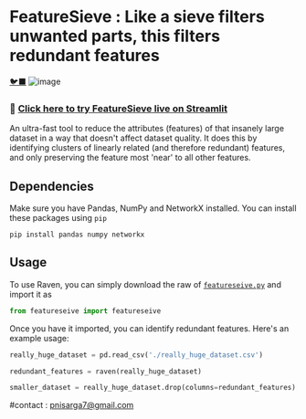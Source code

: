 # FeatureSieve : Like a sieve filters unwanted parts, this filters redundant features
 [🐦‍⬛](https://www.google.com/imgres?q=images)
![image](https://github.com/user-attachments/assets/e4b39edf-bc2d-480e-9b17-c2cc004f4fea)
### 🔗 [Click here to try FeatureSieve live on Streamlit](https://featuresieve-21.streamlit.app)

An ultra-fast tool to reduce the attributes (features) of that insanely large dataset in a way that doesn't affect dataset quality. It does this by identifying clusters of linearly related (and therefore redundant) features, and only preserving the feature most 'near' to all other features.

## Dependencies

Make sure you have Pandas, NumPy and NetworkX installed. You can install these packages using `pip`

```
pip install pandas numpy networkx
```

## Usage

To use Raven, you can simply download the raw of [`featureseive.py`](featureseive.py) and import it as

```py
from featureseive import featureseive
```

Once you have it imported, you can identify redundant features. Here's an example usage:

```py
really_huge_dataset = pd.read_csv('./really_huge_dataset.csv')

redundant_features = raven(really_huge_dataset)

smaller_dataset = really_huge_dataset.drop(columns=redundant_features)
```
#contact : pnisarga7@gmail.com


